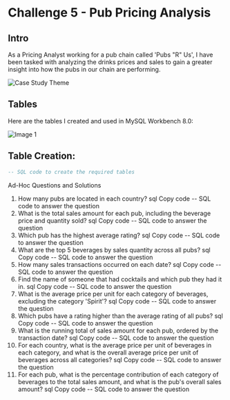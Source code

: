 # Challenge 5 - Pub Pricing Analysis

## Intro
As a Pricing Analyst working for a pub chain called 'Pubs "R" Us', I have been tasked with analyzing the drinks prices and sales to gain a greater insight into how the pubs in our chain are performing.

![Case Study Theme](image_file_path.png)
<!-- Insert an image that accurately captures this case study theme -->

## Tables
Here are the tables I created and used in MySQL Workbench 8.0:

![Image 1](https://steeldata.org.uk/SQL5tables.png)

## Table Creation:
```sql
-- SQL code to create the required tables
```
Ad-Hoc Questions and Solutions
1. How many pubs are located in each country?
sql
Copy code
-- SQL code to answer the question
2. What is the total sales amount for each pub, including the beverage price and quantity sold?
sql
Copy code
-- SQL code to answer the question
3. Which pub has the highest average rating?
sql
Copy code
-- SQL code to answer the question
4. What are the top 5 beverages by sales quantity across all pubs?
sql
Copy code
-- SQL code to answer the question
5. How many sales transactions occurred on each date?
sql
Copy code
-- SQL code to answer the question
6. Find the name of someone that had cocktails and which pub they had it in.
sql
Copy code
-- SQL code to answer the question
7. What is the average price per unit for each category of beverages, excluding the category 'Spirit'?
sql
Copy code
-- SQL code to answer the question
8. Which pubs have a rating higher than the average rating of all pubs?
sql
Copy code
-- SQL code to answer the question
9. What is the running total of sales amount for each pub, ordered by the transaction date?
sql
Copy code
-- SQL code to answer the question
10. For each country, what is the average price per unit of beverages in each category, and what is the overall average price per unit of beverages across all categories?
sql
Copy code
-- SQL code to answer the question
11. For each pub, what is the percentage contribution of each category of beverages to the total sales amount, and what is the pub's overall sales amount?
sql
Copy code
-- SQL code to answer the question
